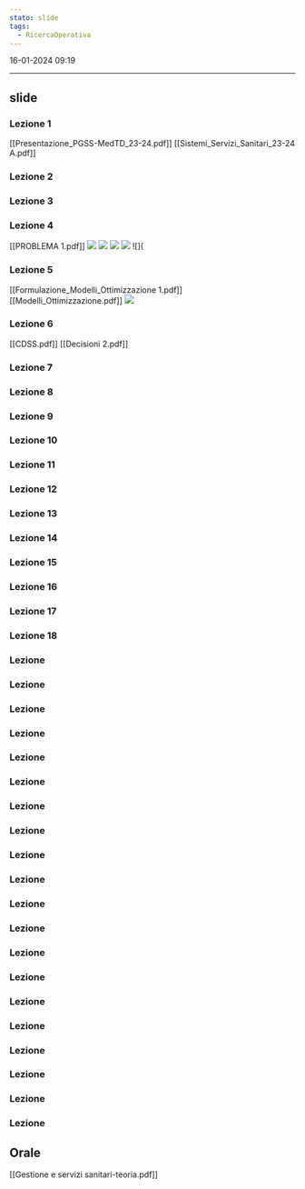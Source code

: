 ```yaml
---
stato: slide
tags:
  - RicercaOperativa
---
```

16-01-2024 09:19

--- 

## slide
### Lezione 1
[[Presentazione_PGSS-MedTD_23-24.pdf]]
[[Sistemi_Servizi_Sanitari_23-24 A.pdf]]
### Lezione 2
### Lezione 3
### Lezione 4
[[PROBLEMA 1.pdf]]
![](https://i.imgur.com/7juhR5k.png)
![](https://i.imgur.com/z7BcBpr.pfng)
![](https://i.imgur.com/OinreUY.png)
![](https://i.imgur.com/qGjY2Ga.png)
![](

### Lezione 5
[[Formulazione_Modelli_Ottimizzazione 1.pdf]]
[[Modelli_Ottimizzazione.pdf]]
![](https://i.imgur.com/RULsDZG.png)

### Lezione 6
[[CDSS.pdf]]
[[Decisioni 2.pdf]]
### Lezione 7
### Lezione 8
### Lezione 9
### Lezione 10
### Lezione 11
### Lezione 12
### Lezione 13
### Lezione 14
### Lezione 15
### Lezione 16
### Lezione 17
### Lezione 18
### Lezione
### Lezione
### Lezione
### Lezione
### Lezione
### Lezione
### Lezione
### Lezione
### Lezione
### Lezione
### Lezione
### Lezione
### Lezione
### Lezione
### Lezione
### Lezione
### Lezione
### Lezione
### Lezione
### Lezione















## Orale
[[Gestione e servizi sanitari-teoria.pdf]]